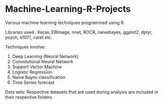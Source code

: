 # Machine-Learning-R-Projects
Various machine learning techniques programmed using R

Libraries used : Keras, EBImage, nnet, ROCR, naivebayes, ggplot2, dplyr, psych, e1071, caret etc.

Techniques involve:
1. Deep Learning (Neural Network)
2. Convolutional Neural Network
3. Support Vector Machine
4. Logistic Regression
5. Naive Bayes classification
6. Time Series forecast

Data sets: Respective datasets that are used during analysis are included in their respective folders
